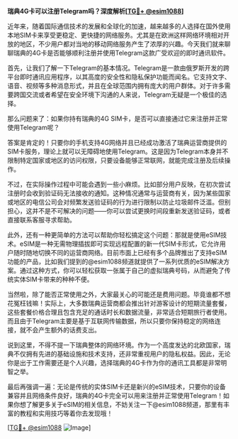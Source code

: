 **瑞典4G卡可以注册Telegram吗？深度解析[[TG💪+ @esim1088](https://t.me/s/esim1088)]**

近年来，随着国际通信技术的发展和全球化的加速，越来越多的人选择在国外使用本地SIM卡来享受更稳定、更快捷的网络服务。尤其是在欧洲这样网络环境相对开放的地区，不少用户都对当地的移动网络服务产生了浓厚的兴趣。今天我们就来聊聊瑞典的4G卡是否能够顺利注册并使用Telegram这款广受欢迎的即时通讯软件。

首先，让我们了解一下Telegram的基本情况。Telegram是一款由俄罗斯开发的跨平台即时通讯应用程序，以其高度的安全性和隐私保护功能而闻名。它支持文字、语音、视频等多种消息形式，并且在全球范围内拥有庞大的用户群体。对于许多需要跨国交流或者希望在安全环境下沟通的人来说，Telegram无疑是一个极佳的选择。

那么问题来了：如果你持有瑞典的4G SIM卡，是否可以直接通过它来注册并正常使用Telegram呢？

答案是肯定的！只要你的手机支持4G网络并且已经成功激活了瑞典运营商提供的SIM卡服务，理论上就可以无障碍地使用Telegram。这是因为Telegram本身并不限制特定国家或地区的访问权限，只要设备能够正常联网，就能完成注册及后续操作。

不过，在实际操作过程中可能会遇到一些小麻烦。比如部分用户反映，在初次尝试注册时会收到验证码无法接收的通知。这种情况通常与运营商有关，因为某些国家或地区的电信公司会对频繁发送验证码的行为进行限制以防止垃圾邮件泛滥。但别担心，这并不是不可解决的问题——你可以尝试更换时间段重新发送验证码，或者直接联系客服寻求帮助。

此外，还有一种更简单的方法可以帮助你轻松搞定这个问题：那就是使用eSIM技术。eSIM是一种无需物理插拔即可实现远程配置的新一代SIM卡形式，它允许用户随时随地切换不同的运营商网络。目前市面上已经有多个品牌推出了支持eSIM功能的产品，比如我们提到的@esim1088频道就提供了一系列优质的eSIM解决方案。通过这种方式，你可以轻松获取一张属于自己的虚拟瑞典号码，从而避免了传统实体SIM卡带来的种种不便。

当然啦，除了能否正常使用之外，大家最关心的可能还是费用问题。毕竟谁都不想花冤枉钱嘛！实际上，大多数瑞典运营商都会推出针对游客设计的短期流量套餐，这些套餐价格合理且包含充足的通话时长和数据流量，非常适合短期旅行者使用。而且由于Telegram主要是基于互联网传输数据，所以只要你保持稳定的网络连接，就不会产生额外的话费支出。

说到这里，不得不提一下瑞典整体的网络环境。作为一个高度发达的北欧国家，瑞典不仅拥有先进的基础设施和技术支持，还非常重视用户的隐私权益。因此，无论你是出于工作需要还是个人兴趣，选择瑞典的4G卡作为你的通讯工具都是非常明智之举。

最后再强调一遍：无论是传统的实体SIM卡还是新兴的eSIM技术，只要你的设备兼容并且网络条件良好，瑞典的4G卡完全可以用来注册并正常使用Telegram！如果你想了解更多关于eSIM的相关信息，不妨关注一下@esim1088频道，那里有丰富的教程和实用技巧等着你去发现哦！

[[TG💪+ @esim1088](https://t.me/s/esim1088) ![Image](https://i.postimg.cc/4NQfJmqS/Snipaste-2025-05-13-00-14-12.png)]
